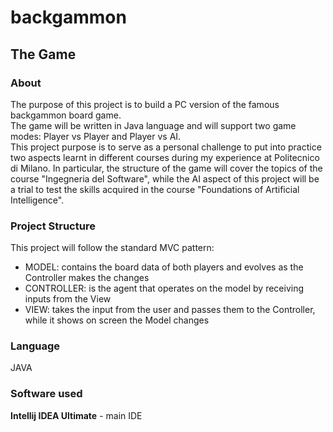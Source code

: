 # backgammon

## The Game


### About
The purpose of this project is to build a PC version of the famous backgammon board game.  
The game will be written in Java language and will support two game modes: Player vs Player and Player vs AI.  
This project purpose is to serve as a personal challenge to put into practice two aspects learnt in different courses during my experience at Politecnico di Milano. In particular, the structure of the game will cover the topics of the course "Ingegneria del Software", while the AI aspect of this project will
be a trial to test the skills acquired in the course "Foundations of Artificial Intelligence".

### Project Structure
This project will follow the standard MVC pattern:  
- MODEL: contains the board data of both players and evolves as the Controller makes the changes
- CONTROLLER: is the agent that operates on the model by receiving inputs from the View
- VIEW: takes the input from the user and passes them to the Controller, while it shows on screen the Model changes

### Language
JAVA

### Software used
**Intellij IDEA Ultimate** - main IDE

